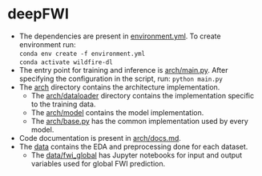 # deepFWI
* The dependencies are present in [environment.yml](environment.yml). To create environment run:<br>
`conda env create -f environment.yml`
<br>`conda activate wildfire-dl`
* The entry point for training and inference is [arch/main.py](arch/main.py). After specifying the configuration in the script, run:
`python main.py`
* The [arch](arch) directory contains the architecture implementation.
  * The [arch/dataloader](arch/dataloader) directory contains the implementation specific to the training data.
  * The [arch/model](arch/model) contains the model implementation.
  * The [arch/base.py](arch/base.py) has the common implementation used by every model.
* Code documentation is present in [arch/docs.md](arch/docs.md).
* The [data](data) contains the EDA and preprocessing done for each dataset.
  * The [data/fwi_global](data/fwi_global) has Jupyter notebooks for input and output variables used for global FWI prediction.